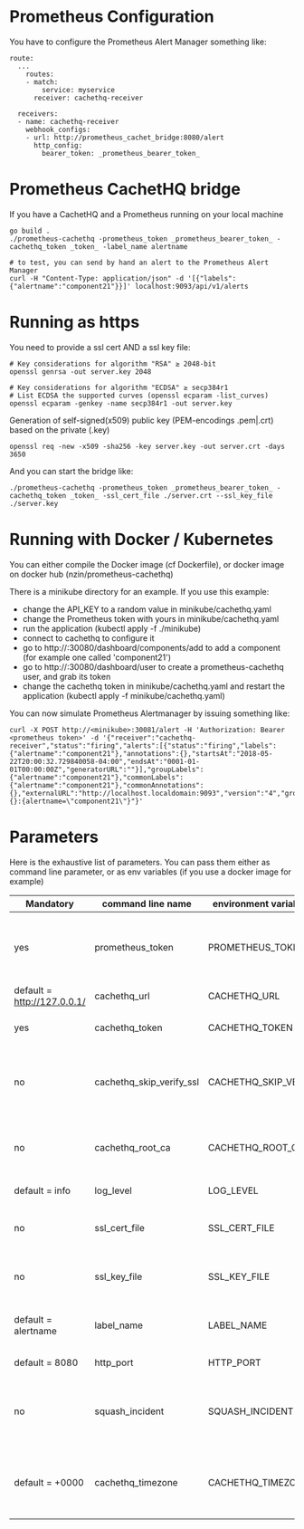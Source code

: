 # Prometheus Configuration

You have to configure the Prometheus Alert Manager something like:

    route:
      ...
        routes:
        - match:
            service: myservice
          receiver: cachethq-receiver

      receivers:
      - name: cachethq-receiver
        webhook_configs:
        - url: http://prometheus_cachet_bridge:8080/alert
          http_config:
            bearer_token: _prometheus_bearer_token_

# Prometheus CachetHQ bridge

If you have a CachetHQ and a Prometheus running on your local machine

    go build .
    ./prometheus-cachethq -prometheus_token _prometheus_bearer_token_ -cachethq_token _token_ -label_name alertname

    # to test, you can send by hand an alert to the Prometheus Alert Manager
    curl -H "Content-Type: application/json" -d '[{"labels":{"alertname":"component21"}}]' localhost:9093/api/v1/alerts

# Running as https

You need to provide a ssl cert AND a ssl key file:
    
    # Key considerations for algorithm "RSA" ≥ 2048-bit
    openssl genrsa -out server.key 2048

    # Key considerations for algorithm "ECDSA" ≥ secp384r1
    # List ECDSA the supported curves (openssl ecparam -list_curves)
    openssl ecparam -genkey -name secp384r1 -out server.key

Generation of self-signed(x509) public key (PEM-encodings .pem|.crt) based on the private (.key)

    openssl req -new -x509 -sha256 -key server.key -out server.crt -days 3650

And you can start the bridge like:

    ./prometheus-cachethq -prometheus_token _prometheus_bearer_token_ -cachethq_token _token_ -ssl_cert_file ./server.crt --ssl_key_file ./server.key
    
# Running with Docker / Kubernetes

You can either compile the Docker image (cf Dockerfile), or docker image on docker hub (nzin/prometheus-cachethq)

There is a minikube directory for an example. If you use this example:

- change the API_KEY to a random value in minikube/cachethq.yaml
- change the Prometheus token with yours in minikube/cachethq.yaml
- run the application (kubectl apply -f ./minikube)
- connect to cachethq to configure it
- go to http://<your minikube ip>:30080/dashboard/components/add to add a component (for example one called 'component21')
- go to http://<your minikube ip>:30080/dashboard/user to create a prometheus-cachethq user, and grab its token
- change the cachethq token in minikube/cachethq.yaml and restart the application (kubectl apply -f minikube/cachethq.yaml)

You can now simulate Prometheus Alertmanager by issuing something like:

    curl -X POST http://<minikube>:30081/alert -H 'Authorization: Bearer <prometheus token>' -d '{"receiver":"cachethq-receiver","status":"firing","alerts":[{"status":"firing","labels":{"alertname":"component21"},"annotations":{},"startsAt":"2018-05-22T20:00:32.729840058-04:00","endsAt":"0001-01-01T00:00:00Z","generatorURL":""}],"groupLabels":{"alertname":"component21"},"commonLabels":{"alertname":"component21"},"commonAnnotations":{},"externalURL":"http://localhost.localdomain:9093","version":"4","groupKey":"{}:{alertname=\"component21\"}"}'

# Parameters

Here is the exhaustive list of parameters. You can pass them either as command line parameter, or as env variables (if you use a docker image for example)

| Mandatory                   | command line name        | environment variable name | description                                              |
| --------------------------- | ------------------------ | ------------------------- | -------------------------------------------------------- |
| yes                         | prometheus_token         | PROMETHEUS_TOKEN          | token sent by Prometheus in the webhook configuration    |
| default = http://127.0.0.1/ | cachethq_url             | CACHETHQ_URL              | where to find CachetHQ                                   |
| yes                         | cachethq_token           | CACHETHQ_TOKEN            | token to send to CachetHQ                                |
| no                          | cachethq_skip_verify_ssl | CACHETHQ_SKIP_VERIFY_SSL  | No SSL certificate check if accessing CachetHQ via https |
| no                          | cachethq_root_ca         | CACHETHQ_ROOT_CA          | Root SSL CA file to use against CachetHQ if self sign    |
| default = info              | log_level                | LOG_LEVEL                 | log level: [info|debug]                                  |
| no                          | ssl_cert_file            | SSL_CERT_FILE             | to be used with ssl_key: enable https server             |
| no                          | ssl_key_file             | SSL_KEY_FILE              | to be used with ssl_cert: enable https server            |
| default = alertname         | label_name               | LABEL_NAME                | label to look for in Prometheus Alert info               |
| default = 8080              | http_port                | HTTP_PORT                 | port to listen on                                        |
| no                          | squash_incident          | SQUASH_INCIDENT           | if we dont want 2 events for incident created and solved |
| default = +0000             | cachethq_timezone        | CACHETHQ_TIMEZONE         | The timezone configured in cachethq (-0600, +0000,...)  |



